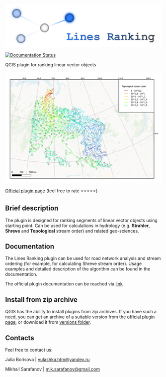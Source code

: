 <img src="https://raw.githubusercontent.com/ChrisLisbon/QGIS_LinesRankingPlugin/master/images/ranking.png" width="650"/>

[![Documentation Status](https://readthedocs.org/projects/linesranking/badge/?version=latest)](https://linesranking.readthedocs.io/en/latest/?badge=latest)

QGIS plugin for ranking linear vector objects 

<img src="https://raw.githubusercontent.com/ChrisLisbon/QGIS_LinesRankingPlugin/master/images/topological_order_ob.png" width="650"/>

[Official plugin page](https://plugins.qgis.org/plugins/lines_ranking/#plugin-about) (feel free to rate ⭐⭐⭐⭐⭐)

## Brief description

The plugin is designed for ranking segments of linear vector objects using starting point.
Can be used for calculations in hydrology (e.g. **Strahler**, **Shreve** and **Topological** stream order) and related geo-sciences.
  
## Documentation 

The Lines Ranking plugin can be used for road network analysis and stream ordering (for example, for calculating Shreve stream order).
Usage examples and detailed description of the algorithm can be found in the documentation.

The official plugin documentation can be reached via [link](https://linesranking.readthedocs.io/en/latest/)

## Install from zip archive 

QGIS has the ability to install plugins from zip archives. 
If you have such a need, you can get an archive of a suitable version 
from the [official plugin page](https://plugins.qgis.org/plugins/lines_ranking/#plugin-about), or download it from [versions folder](./versions).

## Contacts

Feel free to contact us:

Julia Borisova | yulashka.htm@yandex.ru

Mikhail Sarafanov | mik.sarafanov@gmail.com

